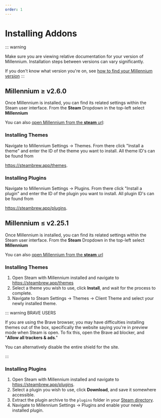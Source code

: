 ```yaml
---
order: 1
---
```


# Installing Addons

::: warning

Make sure you are viewing relative documentation for your version of Millennium. Installation steps between versions can vary significantly.

If you don't know what version you're on, see [how to find your Millennium version](../guides/finding-millennium-version.md)
:::

## Millennium ≥ v2.6.0

Once Millennium is installed, you can find its related settings within the Steam user interface.
From the **Steam** Dropdown in the top-left select **Millennium**

You can also [open Millennium from the **steam** url](../guides/millennium-protocol.md):

### Installing Themes

Navigate to Millennium Settings -> Themes. From there click "Install a theme" and enter the ID of the theme you want to install. All theme ID's can be found from

https://steambrew.app/themes.

### Installing Plugins

Navigate to Millennium Settings -> Plugins. From there click "Install a plugin" and enter the ID of the plugin you want to install. All plugin ID's can be found from

https://steambrew.app/plugins.

## Millennium ≤ v2.25.1

Once Millennium is installed, you can find its related settings within the Steam user interface.
From the **Steam** Dropdown in the top-left select **Millennium**

You can also [open Millennium from the **steam** url](../guides/millennium-protocol.md)

### Installing Themes

1. Open Steam with Millennium installed and navigate to https://steambrew.app/themes
1. Select a theme you wish to use, click **Install**, and wait for the process to complete.
1. Navigate to Steam Settings -> Themes -> Client Theme and select your newly installed theme.

::: warning BRAVE USERS

If you are using the Brave browser, you may have difficulties installing themes out of the box, specifically the website saying you're in preview mode when Steam is open. To fix this, open the Brave ad blocker, and "**Allow all trackers & ads**."

You can alternatively disable the entire shield for the site.

:::

### Installing Plugins

1. Open Steam with Millennium installed and navigate to https://steambrew.app/plugins.
1. Select a plugin you wish to use, click **Download**, and save it somewhere accessible.
1. Extract the plugin archive to the `plugins` folder in your [Steam directory](./finding-steam.md).
1. Navigate to Millennium Settings -> Plugins and enable your newly installed plugin.
